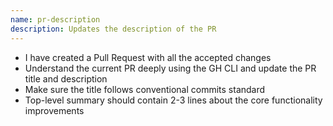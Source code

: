 ```yaml
---
name: pr-description
description: Updates the description of the PR
---
```

- I have created a Pull Request with all the accepted changes
- Understand the current PR deeply using the GH CLI and update the PR title and description
- Make sure the title follows conventional commits standard
- Top-level summary should contain 2-3 lines about the core functionality improvements
